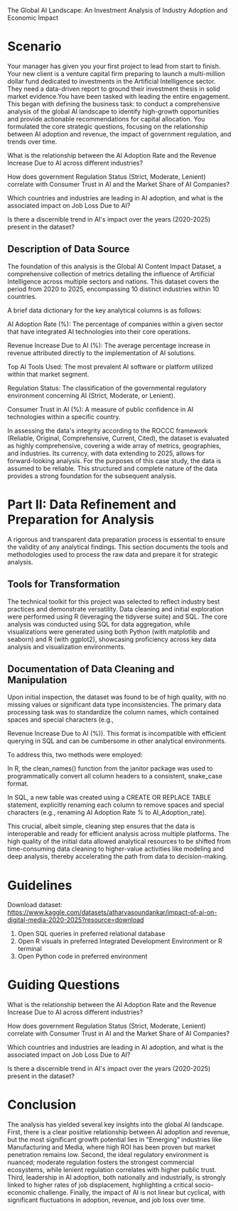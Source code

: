 The Global AI Landscape: An Investment Analysis of Industry Adoption and Economic Impact

# Scenario
Your manager has given you your first project to lead from start to finish.
Your new client is a venture capital firm preparing to launch a multi-million dollar fund dedicated to investments in the Artificial Intelligence sector. They need a data-driven report to ground their investment thesis in solid market evidence.You have been tasked with leading the entire engagement. This began with defining the business task: to conduct a comprehensive analysis of the global AI landscape to identify high-growth opportunities and provide actionable recommendations for capital allocation. You formulated the core strategic questions, focusing on the relationship between AI adoption and revenue, the impact of government regulation, and trends over time.
  

What is the relationship between the AI Adoption Rate and the Revenue Increase Due to AI across different industries?

How does government Regulation Status (Strict, Moderate, Lenient) correlate with Consumer Trust in AI and the Market Share of AI Companies?

Which countries and industries are leading in AI adoption, and what is the associated impact on Job Loss Due to AI?

Is there a discernible trend in AI's impact over the years (2020-2025) present in the dataset?

##  Description of Data Source
The foundation of this analysis is the Global AI Content Impact Dataset, a comprehensive collection of metrics detailing the influence of Artificial Intelligence across multiple sectors and nations. This dataset covers the period from 2020 to 2025, encompassing 10 distinct industries within 10 countries.   

A brief data dictionary for the key analytical columns is as follows:

AI Adoption Rate (%): The percentage of companies within a given sector that have integrated AI technologies into their core operations.

Revenue Increase Due to AI (%): The average percentage increase in revenue attributed directly to the implementation of AI solutions.

Top AI Tools Used: The most prevalent AI software or platform utilized within that market segment.

Regulation Status: The classification of the governmental regulatory environment concerning AI (Strict, Moderate, or Lenient).

Consumer Trust in AI (%): A measure of public confidence in AI technologies within a specific country.

In assessing the data's integrity according to the ROCCC framework (Reliable, Original, Comprehensive, Current, Cited), the dataset is evaluated as highly comprehensive, covering a wide array of metrics, geographies, and industries. Its currency, with data extending to 2025, allows for forward-looking analysis. For the purposes of this case study, the data is assumed to be reliable. This structured and complete nature of the data provides a strong foundation for the subsequent analysis. 

# Part II: Data Refinement and Preparation for Analysis
A rigorous and transparent data preparation process is essential to ensure the validity of any analytical findings. This section documents the tools and methodologies used to process the raw data and prepare it for strategic analysis.

## Tools for Transformation
The technical toolkit for this project was selected to reflect industry best practices and demonstrate versatility. Data cleaning and initial exploration were performed using R (leveraging the tidyverse suite) and SQL. The core analysis was conducted using SQL for data aggregation, while visualizations were generated using both Python (with matplotlib and seaborn) and R (with ggplot2), showcasing proficiency across key data analysis and visualization environments.

## Documentation of Data Cleaning and Manipulation
Upon initial inspection, the dataset was found to be of high quality, with no missing values or significant data type inconsistencies. The primary data processing task was to standardize the column names, which contained spaces and special characters (e.g.,    

Revenue Increase Due to AI (%)). This format is incompatible with efficient querying in SQL and can be cumbersome in other analytical environments.

To address this, two methods were employed:

In R, the clean_names() function from the janitor package was used to programmatically convert all column headers to a consistent, snake_case format.

In SQL, a new table was created using a CREATE OR REPLACE TABLE statement, explicitly renaming each column to remove spaces and special characters (e.g., renaming AI Adoption Rate _%_ to AI_Adoption_rate).

This crucial, albeit simple, cleaning step ensures that the data is interoperable and ready for efficient analysis across multiple platforms. The high quality of the initial data allowed analytical resources to be shifted from time-consuming data cleaning to higher-value activities like modeling and deep analysis, thereby accelerating the path from data to decision-making.

# Guidelines
Download dataset: https://www.kaggle.com/datasets/atharvasoundankar/impact-of-ai-on-digital-media-2020-2025?resource=download 
1. Open SQL queries in preferred relational database
2. Open R visuals in preferred Integrated Development Environment or R terminal
3. Open Python code in preferred environment 

# Guiding Questions 
What is the relationship between the AI Adoption Rate and the Revenue Increase Due to AI across different industries?

How does government Regulation Status (Strict, Moderate, Lenient) correlate with Consumer Trust in AI and the Market Share of AI Companies?

Which countries and industries are leading in AI adoption, and what is the associated impact on Job Loss Due to AI?

Is there a discernible trend in AI's impact over the years (2020-2025) present in the dataset?

# Conclusion 
The analysis has yielded several key insights into the global AI landscape. First, there is a clear positive relationship between AI adoption and revenue, but the most significant growth potential lies in "Emerging" industries like Manufacturing and Media, where high ROI has been proven but market penetration remains low. Second, the ideal regulatory environment is nuanced; moderate regulation fosters the strongest commercial ecosystems, while lenient regulation correlates with higher public trust. Third, leadership in AI adoption, both nationally and industrially, is strongly linked to higher rates of job displacement, highlighting a critical socio-economic challenge. Finally, the impact of AI is not linear but cyclical, with significant fluctuations in adoption, revenue, and job loss over time.
